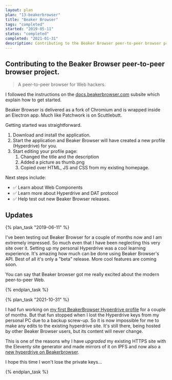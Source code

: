 ```yaml
---
layout: plan
plan: "13-beakerbrowser"
title: "Beaker Browser"
tags: "completed"
started: "2019-05-11"
status: "completed"
completed: "2021-01-31"
description: Contributing to the Beaker Browser peer-to-peer browser project.
---
```


## Contributing to the Beaker Browser peer-to-peer browser project.

> A peer-to-peer browser for Web hackers. 

I followed the instructions on the [docs.beakerbrowser.com](https://docs.beakerbrowser.com) subsite which explain how to get started.

Beaker Browser is delivered as a fork of Chromium and is wrapped inside an Electron app. Much like Patchwork is on Scuttlebutt.

Getting started was straightforward.

1. Download and install the application.
1. Start the application and Beaker Browser will have created a new profile (Hyperdrive) for you.
1. Start editing your profile page:
    1. Changed the title and the description
    1. Added a picture as thumb.png
    1. Copied over HTML, JS and CSS from my existing homepage.

Next steps include:

- ✅ Learn about Web Components
- ✅ Learn more about Hyperdrive and DAT protocol
- ✅ Help test out new Beaker Browser releases.

## Updates

{% plan_task "2019-06-11" %}

I've been testing out Beaker Browser for a couple of months now and I am extremely impressed. So much even that I have been neglecting this very site over it. Setting up my personal Hyperdrive was a cool learning experience. It's amazing how much can be done using Beaker Browser's API. Best of all it's only a "beta" release. More cool features are coming soon.

You can say that Beaker browser got me really excited about the modern peer-to-peer Web.

{% endplan_task %}

{% plan_task "2021-10-31" %}

I had fun working on [my first BeakerBrowser Hyperdrive profile](hyper://86fcdeb5ebb4a720f4e5b66fbab67a8051ddf09659cd2622cdeb0de8c4d41267/) for a couple of months. But that fun stopped when I lost the Hyperdrive keys from my personal PC due to a backup screw-up. So it is now impossible for me to make any edits to the existing hyperdrive site. It's still there, being hosted by other Beaker Browser users, but its content will never change.

This is one of the reasons why I have _upgraded_ my existing HTTPS site with the Eleventy site generator and made mirrors of it on IPFS and now also a [new hyperdrive on Beakerbrowser](hyper://a3d4c5d54cf0c8f07b4c0ec9129f13e219da9738f1f4899545a4e508b82f9e85/).

I hope this time I won't lose the private keys...

{% endplan_task %}
